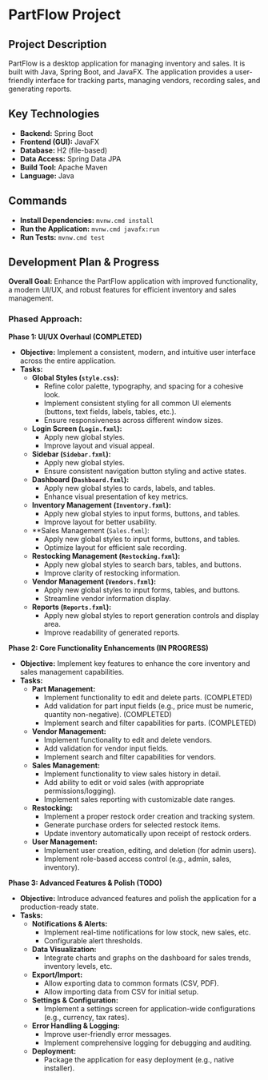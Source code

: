 # PartFlow Project

## Project Description

PartFlow is a desktop application for managing inventory and sales. It is built with Java, Spring Boot, and JavaFX. The application provides a user-friendly interface for tracking parts, managing vendors, recording sales, and generating reports.

## Key Technologies

*   **Backend:** Spring Boot
*   **Frontend (GUI):** JavaFX
*   **Database:** H2 (file-based)
*   **Data Access:** Spring Data JPA
*   **Build Tool:** Apache Maven
*   **Language:** Java

## Commands

*   **Install Dependencies:** `mvnw.cmd install`
*   **Run the Application:** `mvnw.cmd javafx:run`
*   **Run Tests:** `mvnw.cmd test`

## Development Plan & Progress

**Overall Goal:** Enhance the PartFlow application with improved functionality, a modern UI/UX, and robust features for efficient inventory and sales management.

### Phased Approach:

**Phase 1: UI/UX Overhaul (COMPLETED)**
*   **Objective:** Implement a consistent, modern, and intuitive user interface across the entire application.
*   **Tasks:**
    *   **Global Styles (`style.css`):**
        *   Refine color palette, typography, and spacing for a cohesive look.
        *   Implement consistent styling for all common UI elements (buttons, text fields, labels, tables, etc.).
        *   Ensure responsiveness across different window sizes.
    *   **Login Screen (`Login.fxml`):**
        *   Apply new global styles.
        *   Improve layout and visual appeal.
    *   **Sidebar (`Sidebar.fxml`):**
        *   Apply new global styles.
        *   Ensure consistent navigation button styling and active states.
    *   **Dashboard (`Dashboard.fxml`):**
        *   Apply new global styles to cards, labels, and tables.
        *   Enhance visual presentation of key metrics.
    *   **Inventory Management (`Inventory.fxml`):**
        *   Apply new global styles to input forms, buttons, and tables.
        *   Improve layout for better usability.
    *   **Sales Management (`Sales.fxml`):
        *   Apply new global styles to input forms, buttons, and tables.
        *   Optimize layout for efficient sale recording.
    *   **Restocking Management (`Restocking.fxml`):**
        *   Apply new global styles to search bars, tables, and buttons.
        *   Improve clarity of restocking information.
    *   **Vendor Management (`Vendors.fxml`):**
        *   Apply new global styles to input forms, tables, and buttons.
        *   Streamline vendor information display.
    *   **Reports (`Reports.fxml`):**
        *   Apply new global styles to report generation controls and display area.
        *   Improve readability of generated reports.

**Phase 2: Core Functionality Enhancements (IN PROGRESS)**
*   **Objective:** Implement key features to enhance the core inventory and sales management capabilities.
*   **Tasks:**
    *   **Part Management:**
        *   Implement functionality to edit and delete parts. (COMPLETED)
        *   Add validation for part input fields (e.g., price must be numeric, quantity non-negative). (COMPLETED)
        *   Implement search and filter capabilities for parts. (COMPLETED)
    *   **Vendor Management:**
        *   Implement functionality to edit and delete vendors.
        *   Add validation for vendor input fields.
        *   Implement search and filter capabilities for vendors.
    *   **Sales Management:**
        *   Implement functionality to view sales history in detail.
        *   Add ability to edit or void sales (with appropriate permissions/logging).
        *   Implement sales reporting with customizable date ranges.
    *   **Restocking:**
        *   Implement a proper restock order creation and tracking system.
        *   Generate purchase orders for selected restock items.
        *   Update inventory automatically upon receipt of restock orders.
    *   **User Management:**
        *   Implement user creation, editing, and deletion (for admin users).
        *   Implement role-based access control (e.g., admin, sales, inventory).

**Phase 3: Advanced Features & Polish (TODO)**
*   **Objective:** Introduce advanced features and polish the application for a production-ready state.
*   **Tasks:**
    *   **Notifications & Alerts:**
        *   Implement real-time notifications for low stock, new sales, etc.
        *   Configurable alert thresholds.
    *   **Data Visualization:**
        *   Integrate charts and graphs on the dashboard for sales trends, inventory levels, etc.
    *   **Export/Import:**
        *   Allow exporting data to common formats (CSV, PDF).
        *   Allow importing data from CSV for initial setup.
    *   **Settings & Configuration:**
        *   Implement a settings screen for application-wide configurations (e.g., currency, tax rates).
    *   **Error Handling & Logging:**
        *   Improve user-friendly error messages.
        *   Implement comprehensive logging for debugging and auditing.
    *   **Deployment:**
        *   Package the application for easy deployment (e.g., native installer).